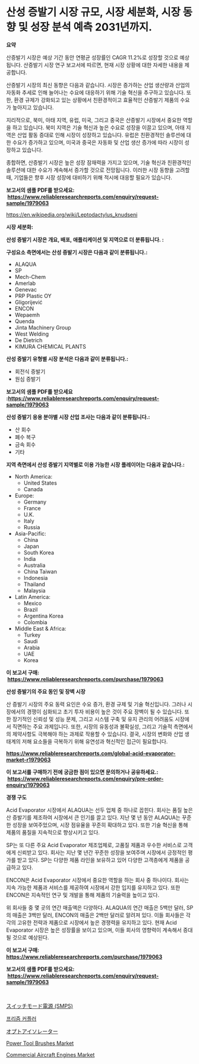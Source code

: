 <p><h1>산성 증발기 시장 규모, 시장 세분화, 시장 동향 및 성장 분석 예측 2031년까지.</h1></p><p><strong>요약</strong></p>
<p><p>산증발기 시장은 예상 기간 동안 연평균 성장률인 CAGR 11.2%로 성장할 것으로 예상됩니다. 산증발기 시장 연구 보고서에 따르면, 현재 시장 상황에 대한 자세한 내용을 제공합니다.</p><p>산증발기 시장의 최신 동향은 다음과 같습니다. 시장은 증가하는 산업 생산량과 산업의 자동화 추세로 인해 늘어나는 수요에 대응하기 위해 기술 혁신을 추구하고 있습니다. 또한, 환경 규제가 강화되고 있는 상황에서 친환경적이고 효율적인 산증발기 제품의 수요가 높아지고 있습니다.</p><p>지리적으로, 북미, 아태 지역, 유럽, 미국, 그리고 중국은 산증발기 시장에서 중요한 역할을 하고 있습니다. 북미 지역은 기술 혁신과 높은 수요로 성장을 이끌고 있으며, 아태 지역은 산업 활동 증대로 인해 시장이 성장하고 있습니다. 유럽은 친환경적인 솔루션에 대한 수요가 증가하고 있으며, 미국과 중국은 자동화 및 산업 생산 증가에 따라 시장이 성장하고 있습니다.</p><p>종합하면, 산증발기 시장은 높은 성장 잠재력을 가지고 있으며, 기술 혁신과 친환경적인 솔루션에 대한 수요가 계속해서 증가할 것으로 전망됩니다. 이러한 시장 동향을 고려할 때, 기업들은 향후 시장 성장에 대비하기 위해 적시에 대응할 필요가 있습니다.</p></p>
<p><strong>보고서의 샘플 PDF를 받으세요: &nbsp;<a href="https://www.reliableresearchreports.com/enquiry/request-sample/1979063">https://www.reliableresearchreports.com/enquiry/request-sample/1979063</a></strong></p>
<p><a href="https://en.wikipedia.org/wiki/Leptodactylus_knudseni">https://en.wikipedia.org/wiki/Leptodactylus_knudseni</a></p>
<p><strong>시장 세분화:</strong></p>
<p><strong> 산성 증발기 시장은 개요, 배포, 애플리케이션 및 지역으로 더 분류됩니다. :</strong></p>
<p><strong>구성요소 측면에서는 산성 증발기 시장은 다음과 같이 분류됩니다.:</strong></p>
<p><ul><li>ALAQUA</li><li>SP</li><li>Mech-Chem</li><li>Amerlab</li><li>Genevac</li><li>PRP Plastic OY</li><li>Gligorijević</li><li>ENCON</li><li>Wepaemh</li><li>Quenda</li><li>Jinta Machinery Group</li><li>West Welding</li><li>De Dietrich</li><li>KIMURA CHEMICAL PLANTS</li></ul></p>
<p><strong> 산성 증발기 유형별 시장 분석은 다음과 같이 분류됩니다.:</strong></p>
<p><ul><li>회전식 증발기</li><li>원심 증발기</li></ul></p>
<p><strong>보고서의 샘플 PDF를 받으세요 :<a href="https://www.reliableresearchreports.com/enquiry/request-sample/1979063">https://www.reliableresearchreports.com/enquiry/request-sample/1979063</a></strong></p>
<p><strong> 산성 증발기 응용 분야별 시장 산업 조사는 다음과 같이 분류됩니다.:</strong></p>
<p><ul><li>산 회수</li><li>폐수 복구</li><li>금속 회수</li><li>기타</li></ul></p>
<p><strong>지역 측면에서 산성 증발기 지역별로 이용 가능한 시장 플레이어는 다음과 같습니다.:</strong></p>
<p><ul>
    <li>
        North America:
        <ul>
            <li>United States</li>
            <li>Canada</li>
        </ul>
    </li>
    <li>
        Europe:
        <ul>
            <li>Germany</li>
            <li>France</li>
            <li>U.K.</li>
            <li>Italy</li>
            <li>Russia</li>
        </ul>
    </li>
    <li>
        Asia-Pacific:
        <ul>
            <li>China</li>
            <li>Japan</li>
            <li>South Korea</li>
            <li>India</li>
            <li>Australia</li>
            <li>China Taiwan</li>
            <li>Indonesia</li>
            <li>Thailand</li>
            <li>Malaysia</li>
        </ul>
    </li>
    <li>
        Latin America:
        <ul>
            <li>Mexico</li>
            <li>Brazil</li>
            <li>Argentina Korea</li>
            <li>Colombia</li>
        </ul>
    </li>
    <li>
        Middle East & Africa:
        <ul>
            <li>Turkey</li>
            <li>Saudi</li>
            <li>Arabia</li>
            <li>UAE</li>
            <li>Korea</li>
        </ul>
    </li>
    </ul></p>
<p><strong>이 보고서 구매: &nbsp;<a href="https://www.reliableresearchreports.com/purchase/1979063">https://www.reliableresearchreports.com/purchase/1979063</a></strong></p>
<p><strong>산성 증발기의 주요 동인 및 장벽 시장</strong></p>
<p><p>산 증발기 시장의 주요 동력 요인은 수요 증가, 환경 규제 및 기술 혁신입니다. 그러나 시장에서의 경쟁이 심화되고 초기 투자 비용이 높은 것이 주요 장벽이 될 수 있습니다. 또한 장기적인 신뢰성 및 성능 문제, 그리고 시스템 구축 및 유지 관리의 어려움도 시장에서 직면하는 주요 과제입니다. 또한, 시장의 유동성과 불확실성, 그리고 기술적 측면에서의 제약사항도 극복해야 하는 과제로 작용할 수 있습니다. 결국, 시장의 변화와 산업 생태계의 저해 요소들을 극복하기 위해 유연성과 혁신적인 접근이 필요합니다.</p></p>
<p><strong><a href="https://www.reliableresearchreports.com/global-acid-evaporator-market-r1979063">https://www.reliableresearchreports.com/global-acid-evaporator-market-r1979063</a></strong></p>
<p><strong>이 보고서를 구매하기 전에 궁금한 점이 있으면 문의하거나 공유하세요.: &nbsp;<a href="https://www.reliableresearchreports.com/enquiry/pre-order-enquiry/1979063">https://www.reliableresearchreports.com/enquiry/pre-order-enquiry/1979063</a></strong></p>
<p><strong>경쟁 구도</strong></p>
<p><p>Acid Evaporator 시장에서 ALAQUA는 선두 업체 중 하나로 꼽힌다. 회사는 품질 높은 산 증발기를 제조하여 시장에서 큰 인기를 끌고 있다. 지난 몇 년 동안 ALAQUA는 꾸준한 성장을 보여주었으며, 시장 점유율을 꾸준히 확대하고 있다. 또한 기술 혁신을 통해 제품의 품질을 지속적으로 향상시키고 있다.</p><p>SP는 또 다른 주요 Acid Evaporator 제조업체로, 고품질 제품과 우수한 서비스로 고객에게 신뢰받고 있다. 회사는 지난 몇 년간 꾸준한 성장을 보여주며 시장에서 긍정적인 평가를 받고 있다. SP는 다양한 제품 라인을 보유하고 있어 다양한 고객층에게 제품을 공급하고 있다.</p><p>ENCON은 Acid Evaporator 시장에서 중요한 역할을 하는 회사 중 하나이다. 회사는 지속 가능한 제품과 서비스를 제공하여 시장에서 강한 입지를 유지하고 있다. 또한 ENCON은 지속적인 연구 및 개발을 통해 제품의 기술력을 높이고 있다.</p><p>위 회사들 중 몇 곳의 연간 매출액은 다양하다. ALAQUA의 연간 매출은 5백만 달러, SP의 매출은 3백만 달러, ENCON의 매출은 2백만 달러로 알려져 있다. 이들 회사들은 각각의 고유한 전략과 제품으로 시장에서 높은 경쟁력을 유지하고 있다. 현재 Acid Evaporator 시장은 높은 성장률을 보이고 있으며, 이들 회사의 영향력이 계속해서 증대될 것으로 예상된다.</p></p>
<p><strong>이 보고서 구매: &nbsp; <a href="https://www.reliableresearchreports.com/purchase/1979063">https://www.reliableresearchreports.com/purchase/1979063</a></strong></p>
<p><strong>보고서의 샘플 PDF를 받으세요: &nbsp;<a href="https://www.reliableresearchreports.com/enquiry/request-sample/1979063">https://www.reliableresearchreports.com/enquiry/request-sample/1979063</a></strong><strong></strong></p>
<p>&nbsp;</p>
<p><p><a href="https://github.com/AaronVargas43/Market-Research-Report-List-2/blob/main/8870049160719.md">スイッチモード電源 (SMPS)</a></p><p><a href="https://github.com/Gregost89076vddcv/Market-Research-Report-List-1/blob/main/1638236172836.md">프리즘 커플러</a></p><p><a href="https://github.com/CloydAbbott2023/Market-Research-Report-List-2/blob/main/4211340160720.md">オプトアイソレーター</a></p><p><a href="https://github.com/markusgodoy/Market-Research-Report-List-4/blob/main/power-tool-brushes-market.md">Power Tool Brushes Market</a></p><p><a href="https://github.com/arionmp/Market-Research-Report-List-4/blob/main/commercial-aircraft-engines-market.md">Commercial Aircraft Engines Market</a></p></p>